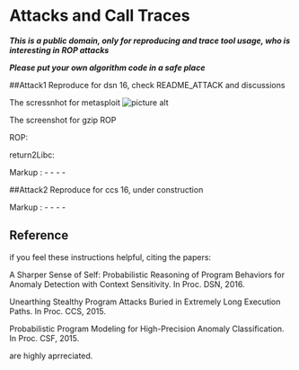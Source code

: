 # Attacks and Call Traces

***This is a public domain, only for reproducing and trace tool usage, who is interesting in ROP attacks***

***Please put your own algorithm code in a safe place***

##Attack1 Reproduce
for dsn 16, check README_ATTACK and discussions

The scressnhot for metasploit
 ![picture alt](https://github.com/yaoGroupAnomaly/reproduceAttacks/blob/master/image/getTheshell.png "Get the Shell from metasploit")


The screenshot for gzip ROP

ROP:


return2Libc:


Markup :  - - - -


##Attack2 Reproduce
for ccs 16, under construction 

Markup :  - - - -


## Reference 
if you feel these instructions helpful, citing the papers:

A Sharper Sense of Self: Probabilistic Reasoning of Program Behaviors for Anomaly Detection with Context Sensitivity. In Proc. DSN, 2016.

Unearthing Stealthy Program Attacks Buried in Extremely Long Execution Paths. In Proc. CCS, 2015.

Probabilistic Program Modeling for High-Precision Anomaly Classification. In Proc. CSF, 2015.

are highly aprreciated.


